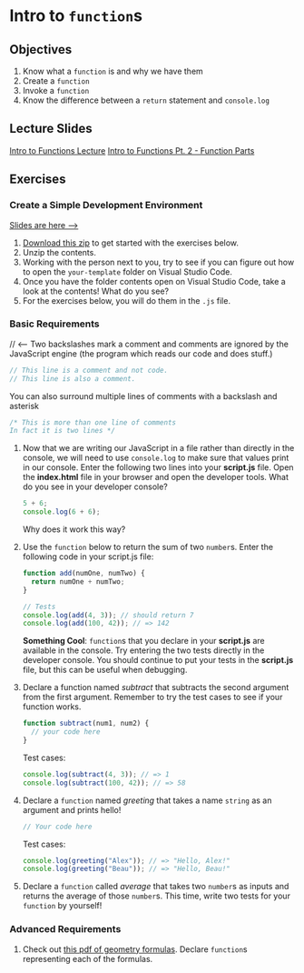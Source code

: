# Intro to `function`s

## Objectives

1.  Know what a `function` is and why we have them
1.  Create a `function`
1.  Invoke a `function`
1.  Know the difference between a `return` statement and `console.log`

## Lecture Slides

[Intro to Functions Lecture](https://docs.google.com/presentation/d/e/2PACX-1vRn4Yo1FeW1K06qqnH1g1GjrIpPwyaMy4uHsRLn-v_D7UqHoH3BaltAK8thP4nB73zq5j4iaXLU501v/pub?start=false&loop=false&delayms=3000)
[Intro to Functions Pt. 2 - Function Parts](https://docs.google.com/presentation/d/e/2PACX-1vSLxxhqItSgZb_lIbkKuTyHdjTheyFaHJQuiewxMlkkJeZAcODTOJi2opodgCIQtPI03rXlUktEo26v/pub?start=false&loop=false&delayms=3000)

## Exercises

### Create a Simple Development Environment

[Slides are here -->](https://docs.google.com/presentation/d/e/2PACX-1vRSb9AJwPOEob4Bv406rK9Q6uLEmnWcI34Df2FsiGGpT7wA0DfieZOnxpaCimtaRSKX-atpQIiAaJss/pub?start=false&loop=false&delayms=3000)

1. [Download this zip](https://cdn.rawgit.com/codechrysalis/intro-javascript/2979d760/your-template.zip) to get started with the exercises below.
1. Unzip the contents.
1. Working with the person next to you, try to see if you can figure out how to open the `your-template` folder on Visual Studio Code.
1. Once you have the folder contents open on Visual Studio Code, take a look at the contents! What do you see?
1. For the exercises below, you will do them in the `.js` file.

### Basic Requirements

// <-- Two backslashes mark a comment and comments are ignored by the JavaScript engine (the program which reads our code and does stuff.)

```js
// This line is a comment and not code.
// This line is also a comment.
```

You can also surround multiple lines of comments with a backslash and asterisk

```js
/* This is more than one line of comments
In fact it is two lines */
```

1.  Now that we are writing our JavaScript in a file rather than directly in the console, we will need to use `console.log` to make sure that values print in our console. Enter the following two lines into your **script.js** file. Open the **index.html** file in your browser and open the developer tools. What do you see in your developer console?

    ```js
    5 + 6;
    console.log(6 + 6);
    ```

    Why does it work this way?

1.  Use the `function` below to return the sum of two `number`s. Enter the following code in your script.js file:

    ```js
    function add(numOne, numTwo) {
      return numOne + numTwo;
    }

    // Tests
    console.log(add(4, 3)); // should return 7
    console.log(add(100, 42)); // => 142
    ```

    **Something Cool**: `function`s that you declare in your **script.js** are available in the console. Try entering the two tests directly in the developer console. You should continue to put your tests in the **script.js** file, but this can be useful when debugging.

1.  Declare a function named _subtract_ that subtracts the second argument from the first argument. Remember to try the test cases to see if your function works.

    ```js
    function subtract(num1, num2) {
      // your code here
    }
    ```

    Test cases:

    ```js
    console.log(subtract(4, 3)); // => 1
    console.log(subtract(100, 42)); // => 58
    ```

1.  Declare a `function` named _greeting_ that takes a name `string` as an argument and prints hello!

    ```js
    // Your code here
    ```

    Test cases:

    ```js
    console.log(greeting("Alex")); // => "Hello, Alex!"
    console.log(greeting("Beau")); // => "Hello, Beau!"
    ```

1.  Declare a `function` called _average_ that takes two `number`s as inputs and returns the average of those `number`s. This time, write two tests for your `function` by yourself!

### Advanced Requirements

1.  Check out [this pdf of geometry formulas](http://www.gbcnv.edu/documents/ASC/docs/00000005.pdf). Declare `function`s representing each of the formulas.
